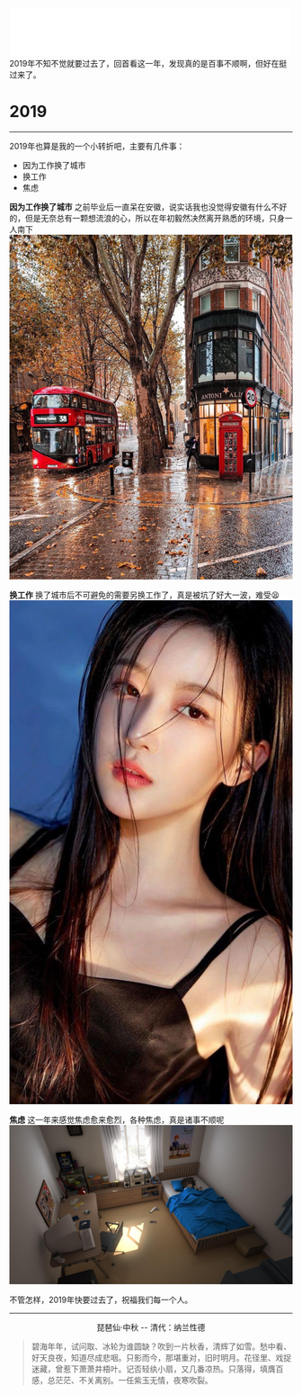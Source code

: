 
<div align="middle"><iframe frameborder="no" border="0" marginwidth="0" marginheight="0" width=500 height=86 src="//music.163.com/outchain/player?type=2&id=421091290&auto=1&height=66" muted="muted"></iframe></div>
2019年不知不觉就要过去了，回首看这一年，发现真的是百事不顺啊，但好在挺过来了。

# 2019

---

2019年也算是我的一个小转折吧，主要有几件事：
* 因为工作换了城市
* 换工作
* 焦虑

**因为工作换了城市** 之前毕业后一直呆在安徽，说实话我也没觉得安徽有什么不好的，但是无奈总有一颗想流浪的心，所以在年初毅然决然离开熟悉的环境，只身一人南下
![](./assets/GQ57BWXWAAAd1pc.jpg)

**换工作** 换了城市后不可避免的需要另换工作了，真是被坑了好大一波，难受😫
![](./assets/726e6e6a692035356d716a72756e7534797e743478797f787569347975773529787c29297b222d7f232f2a292f287b2d7b797b22292c7b2e292e297c787c2878282b2b2278287e34706a7d.jpg)

**焦虑** 这一年来感觉焦虑愈来愈烈，各种焦虑，真是诸事不顺呢
![](./assets/8cb8740bbed446c98abbdf720cd7f8ca~noop.png)

不管怎样，2019年快要过去了，祝福我们每一个人。

------




<div align="middle">琵琶仙·中秋
	-- 清代：纳兰性德
</div>

> 碧海年年，试问取、冰轮为谁圆缺？吹到一片秋香，清辉了如雪。愁中看、好天良夜，知道尽成悲咽。只影而今，那堪重对，旧时明月。花径里、戏捉迷藏，曾惹下萧萧井梧叶。记否轻纨小扇，又几番凉热。只落得，填膺百感，总茫茫、不关离别。一任紫玉无情，夜寒吹裂。
